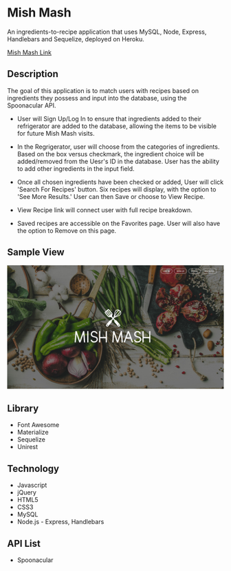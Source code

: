 # Mish Mash

An ingredients-to-recipe application that uses MySQL, Node, Express, Handlebars and Sequelize, deployed on Heroku. 

[Mish Mash Link](http://immense-ravine-59091.herokuapp.com/ "project-2 Link")


## Description

The goal of this application is to match users with recipes based on ingredients they possess and input into the database, using the Spoonacular API.

+ User will Sign Up/Log In to ensure that ingredients added to their refrigerator are added to the database, allowing the items to be visible for future Mish Mash visits.

+ In the Regrigerator, user will choose from the categories of ingredients. Based on the box versus checkmark, the ingredient choice will be added/removed from the Uesr's ID in the database. User has the ability to add other ingredients in the input field.

+ Once all chosen ingredients have been checked or added, User will click 'Search For Recipes' button. Six recipes will display, with the option to 'See More Results.' User can then Save or choose to View Recipe.

+ View Recipe link will connect user with full recipe breakdown.

+ Saved recipes are accessible on the Favorites page. User will also have the option to Remove on this page.


## Sample View

![Mish Mash App Screenshot](/public/images/screenshot.jpg/)


## Library 

+ Font Awesome
+ Materialize
+ Sequelize
+ Unirest


## Technology

+ Javascript
+ jQuery
+ HTML5
+ CSS3
+ MySQL
+ Node.js - Express, Handlebars


## API List

+ Spoonacular

